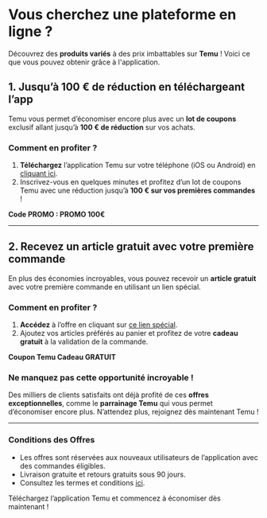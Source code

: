 # Vous cherchez une plateforme en ligne ?

Découvrez des **produits variés** à des prix imbattables sur **Temu** ! Voici ce que vous pouvez obtenir grâce à l'application.

## 1. Jusqu’à 100 € de réduction en téléchargeant l’app

Temu vous permet d’économiser encore plus avec un **lot de coupons** exclusif allant jusqu’à **100 € de réduction** sur vos achats.

### Comment en profiter ?
1. **Téléchargez** l’application Temu sur votre téléphone (iOS ou Android) en [cliquant ici](https://example.com).
2. Inscrivez-vous en quelques minutes et profitez d’un lot de coupons Temu avec une réduction jusqu’à **100 € sur vos premières commandes** !

**Code PROMO : PROMO 100€**

---

## 2. Recevez un article gratuit avec votre première commande

En plus des économies incroyables, vous pouvez recevoir un **article gratuit** avec votre première commande en utilisant un lien spécial.

### Comment en profiter ?
1. **Accédez** à l’offre en cliquant sur [ce lien spécial](https://example.com).
2. Ajoutez vos articles préférés au panier et profitez de votre **cadeau gratuit** à la validation de la commande.

**Coupon Temu Cadeau GRATUIT**

### Ne manquez pas cette opportunité incroyable !

Des milliers de clients satisfaits ont déjà profité de ces **offres exceptionnelles**, comme le **parrainage Temu** qui vous permet d’économiser encore plus. N’attendez plus, rejoignez dès maintenant Temu !

---

### Conditions des Offres
- Les offres sont réservées aux nouveaux utilisateurs de l’application avec des commandes éligibles.
- Livraison gratuite et retours gratuits sous 90 jours.
- Consultez les termes et conditions [ici](https://example.com).

Téléchargez l’application Temu et commencez à économiser dès maintenant !
